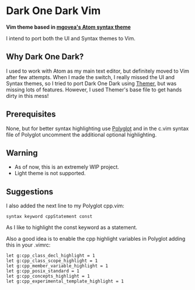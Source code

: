 # Dark One Dark Vim

**Vim theme based in [mgovea's Atom syntax theme](https://github.com/mgovea/dark-one-dark-syntax)**

I intend to port both the UI and Syntax themes to Vim.

## Why Dark One Dark?

I used to work with Atom as my main text editor, but definitely moved to Vim after few attempts.
When I made the switch, I really missed the UI and Syntax themes, so I tried to port Dark One Dark using [Themer](https://themer.dev), but was missing lots of features.
However, I used Themer's base file to get hands dirty in this mess!

## Prerequisites

None, but for better syntax highlighting use [Polyglot](https://github.com/sheerun/vim-polyglot) and in the c.vim syntax file of Polyglot uncomment the additional optional highlighting.

## Warning

- As of now, this is an extremely WIP project.
- Light theme is not supported.


## Suggestions

I also added the next line to my Polyglot cpp.vim:

```
syntax keyword cppStatement const

```

As I like to highlight the const keyword as a statement.

Also a good idea is to enable the cpp highlight variables in Polyglot adding this in your .vimrc:

```
let g:cpp_class_decl_highlight = 1
let g:cpp_class_scope_highlight = 1
let g:cpp_member_variable_highlight = 1
let g:cpp_posix_standard = 1
let g:cpp_concepts_highlight = 1
let g:cpp_experimental_template_highlight = 1

```
